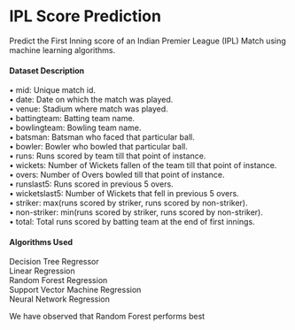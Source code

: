 # IPL Score Prediction
Predict the First Inning score of an Indian Premier League (IPL) Match using machine learning algorithms.

#### Dataset Description
• mid: Unique match id. <br>
• date: Date on which the match was played.<br>
• venue: Stadium where match was played.<br>
• battingteam: Batting team name.<br>
• bowlingteam: Bowling team name.<br>
• batsman: Batsman who faced that particular ball.<br>
• bowler: Bowler who bowled that particular ball.<br>
• runs: Runs scored by team till that point of instance.<br>
• wickets: Number of Wickets fallen of the team till that point of instance.<br>
• overs: Number of Overs bowled till that point of instance.<br>
• runslast5: Runs scored in previous 5 overs.<br>
• wicketslast5: Number of Wickets that fell in previous 5 overs.<br>
• striker: max(runs scored by striker, runs scored by non-striker).<br>
• non-striker: min(runs scored by striker, runs scored by non-striker).<br>
• total: Total runs scored by batting team at the end of first innings.<br>

#### Algorithms Used
Decision Tree Regressor <br>
Linear Regression<br>
Random Forest Regression<br>
Support Vector Machine Regression<br>
Neural Network Regression<br>

We have observed that Random Forest performs best

